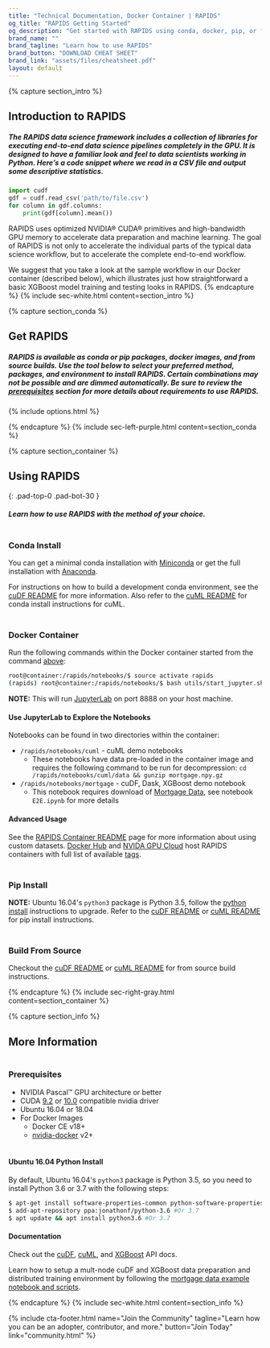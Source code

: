 ```yaml
---
title: "Technical Documentation, Docker Container | RAPIDS"
og_title: "RAPIDS Getting Started"
og_description: "Get started with RAPIDS using conda, docker, pip, or from source builds."
brand_name: ""
brand_tagline: "Learn how to use RAPIDS"
brand_button: "DOWNLOAD CHEAT SHEET"
brand_link: "assets/files/cheatsheet.pdf"
layout: default
---
```

{% capture section_intro %}
## Introduction to RAPIDS

##### The RAPIDS data science framework includes a collection of libraries for executing end-to-end data science pipelines completely in the GPU. It is designed to have a familiar look and feel to data scientists working in Python. Here’s a code snippet where we read in a CSV file and output some descriptive statistics.

```python
import cudf
gdf = cudf.read_csv('path/to/file.csv')
for column in gdf.columns:
    print(gdf[column].mean())
```

RAPIDS uses optimized NVIDIA® CUDA® primitives and high-bandwidth GPU memory to accelerate data preparation and machine learning. The goal of RAPIDS is not only to accelerate the individual parts of the typical data science workflow, but to accelerate the complete end-to-end workflow.

We suggest that you take a look at the sample workflow in our Docker container (described below), which illustrates just how straightforward a basic XGBoost model training and testing looks in RAPIDS.
{% endcapture %}
{% include sec-white.html content=section_intro %}

{% capture section_conda %}
## Get RAPIDS

##### RAPIDS is available as conda or pip packages, docker images, and from source builds. Use the tool below to select your preferred method, packages, and environment to install RAPIDS. Certain combinations may not be possible and are dimmed automatically. Be sure to review the [prerequisites](#prerequisites) section for more details about requirements to use RAPIDS.

{% include options.html %}

{% endcapture %}
{% include sec-left-purple.html content=section_conda %}

{% capture section_container %}
## Using RAPIDS
{: .pad-top-0 .pad-bot-30 }

##### Learn how to use RAPIDS with the method of your choice.

### <br/>Conda Install

You can get a minimal conda installation with [Miniconda](https://conda.io/miniconda.html) or get the full installation with [Anaconda](https://www.anaconda.com/download).

For instructions on how to build a development conda environment, see the [cuDF README](https://github.com/rapidsai/cudf/blob/master/README.md#conda) for more information. Also refer to the [cuML README](https://github.com/rapidsai/cuml/blob/master/README.md#conda) for conda install instructions for cuML.

### <br/>Docker Container

Run the following commands within the Docker container started from the command [above](#get-rapids):

```bash
root@container:/rapids/notebooks/$ source activate rapids
(rapids) root@container:/rapids/notebooks/$ bash utils/start_jupyter.sh
```
**NOTE:** This will run [JupyterLab](https://jupyterlab.readthedocs.io/en/stable/) on port 8888 on your host machine.

#### Use JupyterLab to Explore the Notebooks

Notebooks can be found in two directories within the container:

* `/rapids/notebooks/cuml` - cuML demo notebooks
  * These notebooks have data pre-loaded in the container image and requires the following command to be run for decompression: `cd /rapids/notebooks/cuml/data && gunzip mortgage.npy.gz`
* `/rapids/notebooks/mortgage` - cuDF, Dask, XGBoost demo notebook
  * This notebook requires download of [Mortgage Data](datasets/mortgage-data), see notebook `E2E.ipynb` for more details

#### Advanced Usage

See the [RAPIDS Container README](https://hub.docker.com/r/rapidsai/rapidsai) page for more information about using custom datasets. [Docker Hub](https://hub.docker.com/r/rapidsai/rapidsai/) and [NVIDA GPU Cloud](https://ngc.nvidia.com/catalog/containers/nvidia%2Frapidsai%2Frapidsai) host RAPIDS containers with full list of available [tags](https://hub.docker.com/r/rapidsai/rapidsai#full-tag-list).

<!--  
    the breaks in the headers are necessary to space the anchor so it doesn't 
    place the header under the nav bar 
-->
### <br/>Pip Install

**NOTE:** Ubuntu 16.04's `python3` package is Python 3.5, follow the [python install](#ubuntu-1604-python-install) instructions to upgrade. 
Refer to the [cuDF README](https://github.com/rapidsai/cudf/tree/master#pip) or [cuML README](https://github.com/rapidsai/cuml/tree/master#pip) for pip install instructions.

### <br/>Build From Source 

Checkout the [cuDF README](https://github.com/rapidsai/cudf/tree/master#development-setup) or [cuML README](https://github.com/rapidsai/cuml/tree/master#pip) for from source build instructions.

{% endcapture %}
{% include sec-right-gray.html content=section_container %}

{% capture section_info %}
## More Information

### <br/>Prerequisites

* NVIDIA Pascal™ GPU architecture or better
* CUDA [9.2](https://developer.nvidia.com/cuda-92-download-archive) or [10.0](https://developer.nvidia.com/cuda-downloads) compatible nvidia driver
* Ubuntu 16.04 or 18.04
* For Docker Images
  * Docker CE v18+
  * [nvidia-docker](https://github.com/nvidia/nvidia-docker/wiki/Installation-(version-2.0)) v2+

#### <br/>Ubuntu 16.04 Python Install
By default, Ubuntu 16.04's `python3` package is Python 3.5, so you need to install Python 3.6 or 3.7 with the following steps:

```bash
$ apt-get install software-properties-common python-software-properties
$ add-apt-repository ppa:jonathonf/python-3.6 #Or 3.7
$ apt update && apt install python3.6 #Or 3.7
```

#### Documentation

Check out the [cuDF](https://rapidsai.github.io/projects/cudf/en/latest), [cuML](https://rapidsai.github.io/projects/cuml/en/latest), and [XGBoost](https://xgboost.readthedocs.io/en/latest/) API docs.

Learn how to setup a mult-node cuDF and XGBoost data preparation and distributed training environment by following the [mortgage data example notebook and scripts](https://github.com/rapidsai/notebooks).

{% endcapture %}
{% include sec-white.html content=section_info %}

{% include cta-footer.html 
name="Join the Community" 
tagline="Learn how you can be an adopter, contributor, and more."
button="Join Today"
link="community.html"
%}
